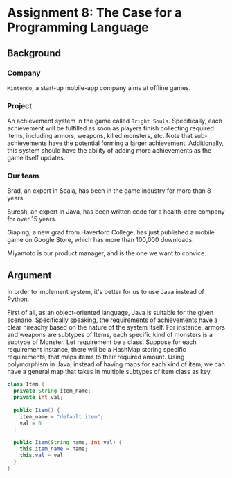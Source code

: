 # Assignment	8:	The	Case	for	a	Programming	Language

## Background
### Company 
`Mintendo`, a start-up mobile-app company aims at offline games.
### Project
An achievement system in the game called `Bright Souls`. Specifically, each achievement will be fulfilled as soon as players finish collecting required items, including armors, weapons, killed monsters, etc. Note that sub-achievements have the potential forming a larger achievement. Additionally, this system should have the ability of adding more achievements as the game itself updates.
### Our team
Brad, an expert in Scala, has been in the game industry for more than 8 years.

Suresh, an expert in Java, has been written code for a health-care company for over 15 years.

Giaping, a new grad from Haverford College, has just published a mobile game on Google Store, which has more than 100,000 downloads.

Miyamoto is our product manager, and is the one we want to convice.

## Argument
In order to implement system, it's better for us to use Java instead of Python.

First of all, as an object-oriented language, Java is suitable for the given scenario. Specifically speaking, the requirements of achievements have a clear hireachy based on the nature of the system itself. For instance, armors and weapons are subtypes of Items, each specific kind of monsters is a subtype of Monster. Let requirement be a class. Suppose for each requirement instance, there will be a HashMap storing specific requirements, that maps items to their required amount. Using polymorphism in Java, instead of having maps for each kind of item, we can have a general map that takes in multiple subtypes of item class as key. 
```Java
class Item {
  private String item_name;
  private int val;
  
  public Item() { 
    item_name = "default item";
    val = 0
  }
  
  public Item(String name, int val) {
    this.item_name = name;
    this.val = val
  }
}

```

